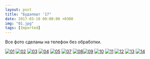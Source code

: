 ```yaml
---
layout: post
title: "Будапешт '17"
date: 2017-03-10 00:00:00 +0300
img: "01.jpg"
tags: [Imported]
---
```


Все фото сделаны на телефон без обработки.

[![01](/blog/assets/01.jpg)](/blog/assets/01.jpg) [![02](/blog/assets/02.jpg)](/blog/assets/02.jpg) [![03](/blog/assets/03.jpg)](/blog/assets/03.jpg) [![04](/blog/assets/04.jpg)](/blog/assets/04.jpg) [![05](/blog/assets/05.jpg)](/blog/assets/05.jpg) [![07](/blog/assets/07.jpg)](/blog/assets/07.jpg) [![08](/blog/assets/08.jpg)](/blog/assets/08.jpg)[![09](/blog/assets/09.jpg)](/blog/assets/09.jpg)
[![10](/blog/assets/10.jpg)](/blog/assets/10.jpg)
[![11](/blog/assets/11.jpg)](/blog/assets/11.jpg)
[![12](/blog/assets/12.jpg)](/blog/assets/12.jpg)
[![13](/blog/assets/13.jpg)](/blog/assets/13.jpg)
[![14](/blog/assets/14.jpg)](/blog/assets/14.jpg)